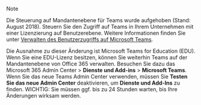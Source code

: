 > [!NOTE]
> Die Steuerung auf Mandantenebene für Teams wurde aufgehoben (Stand: August 2018). Steuern Sie den Zugriff auf Teams in Ihrem Unternehmen mit einer Lizenzierung auf Benutzerebene. Weitere Informationen finden Sie unter [Verwalten des Benutzerzugriffs auf Microsoft Teams](../user-access.md).

Die Ausnahme zu dieser Änderung ist Microsoft Teams for Education (EDU). Wenn Sie eine EDU-Lizenz besitzen, können Sie weiterhin Teams auf der Mandantenebene von Office 365 verwalten. Besuchen Sie dazu das Microsoft 365 Admin Center > **Dienste und Add-ins** > **Microsoft Teams**. Wenn Sie das neue Teams Admin Center verwenden, müssen Sie **Testen Sie das neue Admin Center** deaktivieren, um **Dienste und Add-Ins** zu finden. WICHTIG: Sie müssen ggf. bis zu 24 Stunden warten, bis Ihre Änderungen wirksam werden. 
